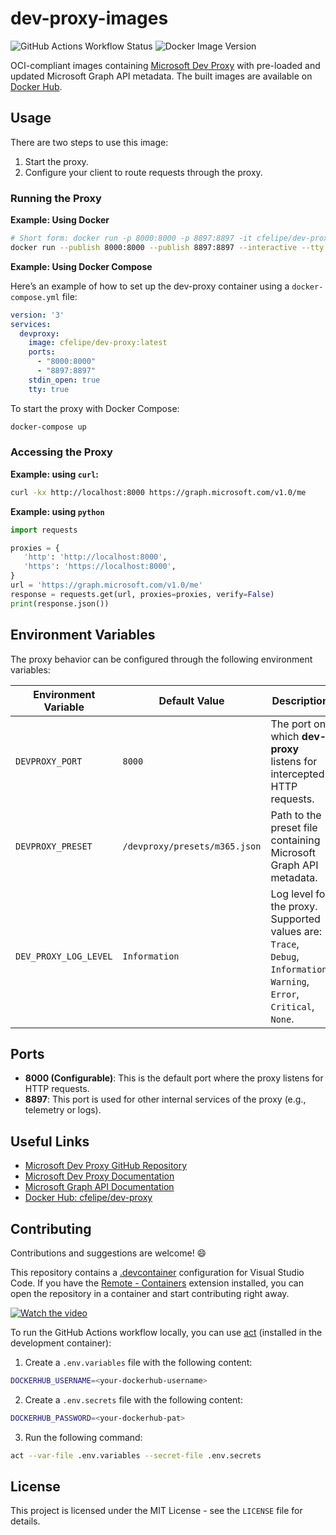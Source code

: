 # dev-proxy-images

![GitHub Actions Workflow Status](https://img.shields.io/github/actions/workflow/status/CarlosDomingues/dev-proxy-images/publish-images.yaml)
![Docker Image Version](https://img.shields.io/docker/v/cfelipe/dev-proxy)

OCI-compliant images containing [Microsoft Dev Proxy](https://github.com/microsoft/dev-proxy) with pre-loaded and updated Microsoft Graph API metadata. The built images are available on [Docker Hub](https://hub.docker.com/r/cfelipe/dev-proxy).

## Usage

There are two steps to use this image:

1. Start the proxy.
2. Configure your client to route requests through the proxy.

### Running the Proxy

**Example: Using Docker**

```bash
# Short form: docker run -p 8000:8000 -p 8897:8897 -it cfelipe/dev-proxy:latest
docker run --publish 8000:8000 --publish 8897:8897 --interactive --tty cfelipe/dev-proxy:latest
```

**Example: Using Docker Compose**

Here’s an example of how to set up the dev-proxy container using a `docker-compose.yml` file:


```yaml
version: '3'
services:
  devproxy:
    image: cfelipe/dev-proxy:latest
    ports:
      - "8000:8000"
      - "8897:8897"
    stdin_open: true
    tty: true
```

To start the proxy with Docker Compose:

```bash
docker-compose up
```

### Accessing the Proxy


**Example: using `curl`:**

```bash
curl -kx http://localhost:8000 https://graph.microsoft.com/v1.0/me
```

**Example: using `python`**

```python
import requests

proxies = {
   'http': 'http://localhost:8000',
   'https': 'https://localhost:8000',
}
url = 'https://graph.microsoft.com/v1.0/me'
response = requests.get(url, proxies=proxies, verify=False)
print(response.json())
```

## Environment Variables

The proxy behavior can be configured through the following environment variables:

| Environment Variable     | Default Value                      | Description                                                                             |
|--------------------------|------------------------------------|-----------------------------------------------------------------------------------------|
| `DEVPROXY_PORT`           | `8000`                             | The port on which **dev-proxy** listens for intercepted HTTP requests.                  |
| `DEVPROXY_PRESET`         | `/devproxy/presets/m365.json`      | Path to the preset file containing Microsoft Graph API metadata.                        |
| `DEV_PROXY_LOG_LEVEL`     | `Information`                     | Log level for the proxy. Supported values are: `Trace`, `Debug`, `Information`, `Warning`, `Error`, `Critical`, `None`. |


## Ports

- **8000 (Configurable)**: This is the default port where the proxy listens for HTTP requests.
- **8897**: This port is used for other internal services of the proxy (e.g., telemetry or logs).

## Useful Links

* [Microsoft Dev Proxy GitHub Repository](https://github.com/microsoft/dev-proxy)
* [Microsoft Dev Proxy Documentation](https://learn.microsoft.com/en-us/microsoft-cloud/dev/dev-proxy/overview)
* [Microsoft Graph API Documentation](https://docs.microsoft.com/en-us/graph/overview)
* [Docker Hub: cfelipe/dev-proxy](https://hub.docker.com/r/cfelipe/dev-proxy)
  
## Contributing

Contributions and suggestions are welcome! 😄

This repository contains a [.devcontainer](https://code.visualstudio.com/docs/devcontainers/containers) configuration for Visual Studio Code. If you have the [Remote - Containers](https://marketplace.visualstudio.com/items?itemName=ms-vscode-remote.remote-containers) extension installed, you can open the repository in a container and start contributing right away.

[![Watch the video](https://img.youtube.com/vi/Dyweaat26nk/0.jpg)](https://www.youtube.com/watch?v=Dyweaat26nk)

To run the GitHub Actions workflow locally, you can use [act](https://github.com/nektos/act) (installed in the development container):

1. Create a `.env.variables` file with the following content:

```bash
DOCKERHUB_USERNAME=<your-dockerhub-username>
```

2. Create a `.env.secrets` file with the following content:

```bash
DOCKERHUB_PASSWORD=<your-dockerhub-pat>
```

3. Run the following command:

```bash
act --var-file .env.variables --secret-file .env.secrets
```

## License

This project is licensed under the MIT License - see the `LICENSE` file for details.
